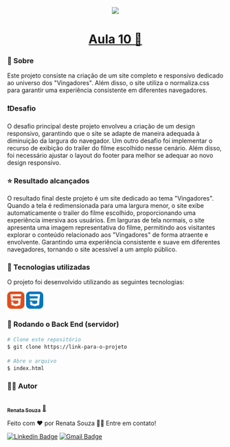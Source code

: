 <div align="center">
<img src="https://media.giphy.com/media/dC3uDJazzlM4z3lZJ5/giphy.gif" width=65>
</div>
<h1 align="center">
  <a href="https://renatasoouza.github.io/Vingadores/" target="_blank">Aula 10 🔗  </a>
</h1>

### 📖 Sobre
Este projeto consiste na criação de um site completo e responsivo dedicado ao universo dos "Vingadores". Além disso, o site utiliza o normaliza.css para garantir uma experiência consistente em diferentes navegadores.

### ❗Desafio
O desafio principal deste projeto envolveu a criação de um design responsivo, garantindo que o site se adapte de maneira adequada à diminuição da largura do navegador. Um outro desafio foi implementar o recurso de exibição do trailer do filme escolhido nesse cenário. Além disso, foi necessário ajustar o layout do footer para melhor se adequar ao novo design responsivo.

### ⭐ Resultado alcançados
O resultado final deste projeto é um site dedicado ao tema "Vingadores". Quando a tela é redimensionada para uma largura menor, o site exibe automaticamente o trailer do filme escolhido, proporcionando uma experiência imersiva aos usuários. Em larguras de tela normais, o site apresenta uma imagem representativa do filme, permitindo aos visitantes explorar o conteúdo relacionado aos "Vingadores" de forma atraente e envolvente. Garantindo uma experiência consistente e suave em diferentes navegadores, tornando o site acessível a um amplo público.

### 🚀 Tecnologias utilizadas
O projeto foi desenvolvido utilizando as seguintes tecnologias:

<p align="left">
<img src="https://raw.githubusercontent.com/tandpfun/skill-icons/main/icons/HTML.svg" alt="html5" width="40" height="40"/>
<img src="https://raw.githubusercontent.com/tandpfun/skill-icons/main/icons/CSS.svg" alt="css3" width="40" height="40"/>
<!-- <img src="https://raw.githubusercontent.com/tandpfun/skill-icons/main/icons/JavaScript.svg" alt="javascript" width="40" height="40"/> -->
</p>

### 🎲 Rodando o Back End (servidor)

```bash
# Clone este repositório
$ git clone https://link-para-o-projeto

# Abre o arquivo
$ index.html
```

### 👨‍💻 Autor

<a href="https://github.com/RenataSoouza">
 <img style="border-radius: 50%;" src="https://avatars.githubusercontent.com/RenataSoouza" width="100px;" alt=""/>
 <br />
 <sub><b>Renata Souza</b></sub></a> <a href="https://github.com/RenataSoouza" title="Github">🚀</a>


Feito com ❤️ por Renata Souza 👋🏽 Entre em contato!

[![Linkedin Badge](https://img.shields.io/badge/-RenataSoouza-blue?style=flat-square&logo=Linkedin&logoColor=white&link=https://www.linkedin.com/in/renatasoouza?trk=contact-info)](https://www.linkedin.com/in/renatasoouza?trk=contact-info) 
[![Gmail Badge](https://img.shields.io/badge/-renatafjb@hotmail.com-c14438?style=flat-square&logo=Gmail&logoColor=white&link=mailto:renata-fjb@hotmail.com)](mailto:renata-fjb@hotmail.com)

